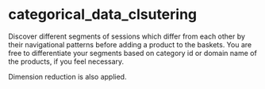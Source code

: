 # categorical_data_clsutering

Discover different segments of sessions which differ from each other by their navigational patterns before adding a product to the baskets. You are free to differentiate your segments based on category id or domain name of the products, if you feel necessary.

Dimension reduction is also applied.
